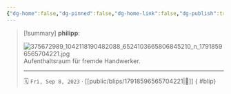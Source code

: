 ```yaml
---
{"dg-home":false,"dg-pinned":false,"dg-home-link":false,"dg-publish":true,"type":"blip","disabled rules":["yaml-title","yaml-title-alias","file-name-heading"],"title":"philipp on instagram @ 2023-09-08","created-date":"2023-09-08T15:00:00","updated-date":"2025-05-02T17:43:08","dg-path":"blips/17918596565704221.md","permalink":"/blips/17918596565704221/","dgPassFrontmatter":true,"created":"2023-09-08T15:00:00","updated":"2025-05-02T17:43:08"}
---
```


> [!summary] **philipp**:
>
> ![375672989_1042118190482088_6524103665806845210_n_17918596565704221.jpg](/img/user/attachments/375672989_1042118190482088_6524103665806845210_n_17918596565704221.jpg)
> Aufenthaltsraum für fremde Handwerker.
> - - -
>
> 🗓️ `Fri, Sep 8, 2023` · [[public/blips/17918596565704221\|🔗]]
{ #blip}

